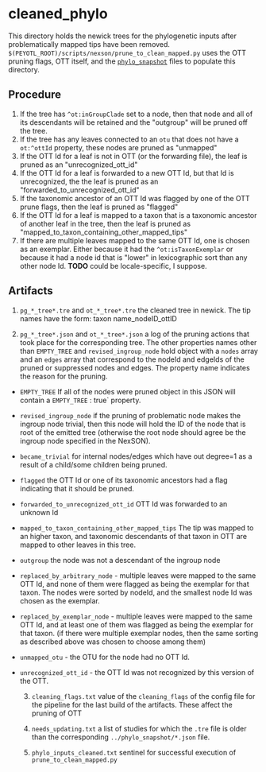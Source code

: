 # cleaned_phylo
This directory holds the newick trees for the phylogenetic inputs after problematically
mapped tips have been removed.
`$(PEYOTL_ROOT)/scripts/nexson/prune_to_clean_mapped.py` uses the OTT pruning flags,
OTT itself, and the [`phylo_snapshot`](../phylo_snapshot/README.md) files to populate
this directory.

## Procedure
  1. If the tree has `^ot:inGroupClade` set to a node, then that node and all of
  its descendants will be retained and the "outgroup" will be pruned off the tree.
  2. If the tree has any leaves connected to an `otu` that does not have a `ot:^ottId`
  property, these nodes are pruned as "unmapped"
  3. If the OTT Id for a leaf is not in OTT (or the forwarding file), the leaf is
  pruned as an "unrecognized_ott_id"
  4. If the OTT Id for a leaf is forwarded to a new OTT Id, but that Id is unrecognized,
  the the leaf is pruned as an "forwarded_to_unrecognized_ott_id"
  5. If the taxonomic ancestor of an OTT Id was flagged by one of the OTT prune flags,
  then the leaf is pruned as "flagged"
  6. If the OTT Id for a leaf is mapped to a taxon that is a taxonomic ancestor
  of another leaf in the tree, then the leaf is pruned as "mapped_to_taxon_containing_other_mapped_tips"
  7. If there are multiple leaves mapped to the same OTT Id, one is chosen as an 
  exemplar. Either because it had the `^ot:isTaxonExemplar` or because it had a node
  id that is "lower" in lexicographic sort than any other node Id. **TODO** could be locale-specific, I suppose.

## Artifacts
  1. `pg_*_tree*.tre` and `ot_*_tree*.tre` the cleaned tree in newick. The tip 
  names have the form: taxon name_nodeID_ottID

  1. `pg_*_tree*.json` and `ot_*_tree*.json` a log of the pruning actions that 
  took place for the corresponding tree. 
  The other properties names other than `EMPTY_TREE` and `revised_ingroup_node`
  hold object with a `nodes` array and an `edges` array
  that correspond to the nodeId and edgeIds of the pruned or suppressed nodes and
  edges. The property name indicates the reason for the pruning.
* `EMPTY_TREE` If all of the nodes were pruned object in this JSON will contain a 
`EMPTY_TREE`     : true` property. 
* `revised_ingroup_node` if the pruning of problematic node makes the ingroup
node trivial, then this node will hold the ID of the node that is root of the
emitted tree (otherwise the root node should agree be the ingroup node specified
in the NexSON).
* `became_trivial` for internal nodes/edges which have out degree=1 as a result
of a child/some children being pruned.
* `flagged` the OTT Id or one of its taxonomic ancestors had a flag indicating
that it should be pruned.
* `forwarded_to_unrecognized_ott_id` OTT Id was forwarded to an unknown Id
* `mapped_to_taxon_containing_other_mapped_tips` The tip was mapped to an
higher taxon, and taxonomic descendants of that taxon in OTT are mapped to
other leaves in this tree.
* `outgroup` the node was not a descendant of the ingroup node
* `replaced_by_arbitrary_node` - multiple leaves were mapped to the same
OTT Id, and none of them were flagged as being the exemplar for that taxon. 
The nodes were sorted by nodeId, and the smallest node Id was chosen as the
exemplar.
* `replaced_by_exemplar_node` - multiple leaves were mapped to the same
OTT Id, and at least one of them was flagged as being the exemplar for that taxon. 
(if there were multiple exemplar nodes, then the same sorting as described above
was chosen to choose among them)
* `unmapped_otu` - the OTU for the node had no OTT Id.
* `unrecognized_ott_id` - the OTT Id was not recognized by this version of 
the OTT.

  3. `cleaning_flags.txt` value of the `cleaning_flags` of the config file for
  the pipeline for the last build of the artifacts. These affect the pruning
  of OTT

  4. `needs_updating.txt` a list of studies for which the `.tre` file is older than
  the corresponding `../phylo_snapshot/*.json` file.

  5. `phylo_inputs_cleaned.txt` sentinel for successful execution of `prune_to_clean_mapped.py`
